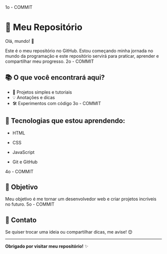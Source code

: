 1o - COMMIT
# 🚀 Meu Repositório
 
Olá, mundo! 👋
 
Este é o meu repositório no GitHub. Estou começando minha jornada no mundo da programação e este repositório servirá para praticar, aprender e compartilhar meu progresso.
2o - COMMIT
## 📚 O que você encontrará aqui?
 
- 📝 Projetos simples e tutoriais
- 💡 Anotações e dicas
- 🛠️ Experimentos com código
3o - COMMIT
## 🌱 Tecnologias que estou aprendendo:
 
- HTML

- CSS

- JavaScript

- Git e GitHub
 
4o - COMMIT
## 🎯 Objetivo
 
Meu objetivo é me tornar um desenvolvedor web e criar projetos incríveis no futuro.
 5o - COMMIT
## 💬 Contato
 
Se quiser trocar uma ideia ou compartilhar dicas, me avise! 😊
 
---
 
**Obrigado por visitar meu repositório!** ✨
